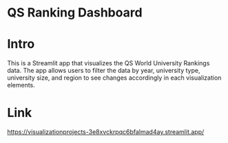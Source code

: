 # QS Ranking Dashboard

# Intro
This is a Streamlit app that visualizes the QS World University Rankings data.
The app allows users to filter the data by year, university type, university size, and region to see changes accordingly in each visualization elements.

# Link
https://visualizationprojects-3e8xvckrpqc6bfalmad4ay.streamlit.app/